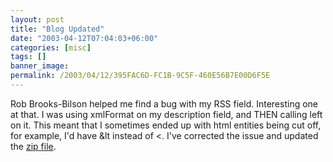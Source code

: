 ```yaml
---
layout: post
title: "Blog Updated"
date: "2003-04-12T07:04:03+06:00"
categories: [misc]
tags: []
banner_image: 
permalink: /2003/04/12/395FAC6D-FC1B-9C5F-460E56B7E00D6F5E
---
```


Rob Brooks-Bilson helped me find a bug with my RSS field. Interesting one at that. I was using xmlFormat on my description field, and THEN calling left on it. This meant that I sometimes ended up with html entities being cut off, for example, I'd have &lt instead of &lt;. I've corrected the issue and updated the <a href="http://www.camdenfamily.com/morpheus/blog/blog.zip">zip file</a>.